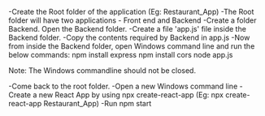 -Create the Root folder of the application (Eg: Restaurant_App)
-The Root folder will have two applications - Front end and Backend
-Create a folder Backend. Open the Backend folder.
-Create a file 'app.js' file inside the Backend folder.
-Copy the contents required by Backend in app.js
-Now from inside the Backend folder, open Windows command line and run the below commands:
npm install express
npm install cors
node app.js

Note: The Windows commandline should not be closed.

-Come back to the root folder.
-Open a new Windows command line
-Create a new React App by using npx create-react-app <App name> (Eg: npx create-react-app Restaurant_App)
-Run npm start
